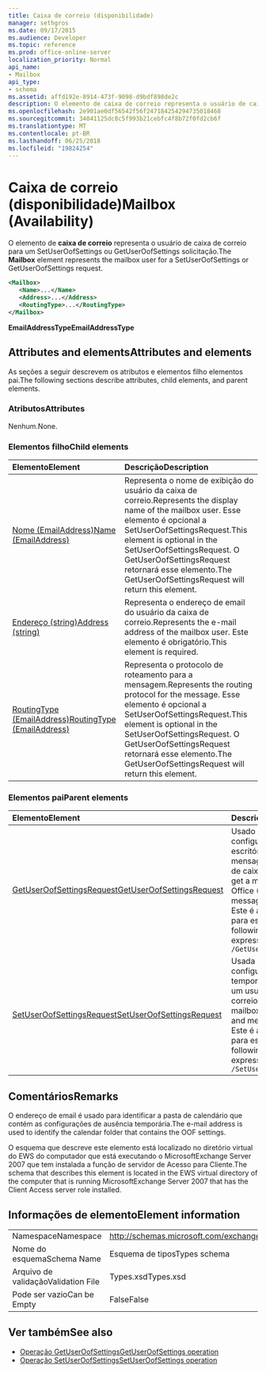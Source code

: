 ```yaml
---
title: Caixa de correio (disponibilidade)
manager: sethgros
ms.date: 09/17/2015
ms.audience: Developer
ms.topic: reference
ms.prod: office-online-server
localization_priority: Normal
api_name:
- Mailbox
api_type:
- schema
ms.assetid: affd192e-8914-473f-9098-d9bdf898de2c
description: O elemento de caixa de correio representa o usuário de caixa de correio para um SetUserOofSettings ou GetUserOofSettings solicitação.
ms.openlocfilehash: 2e901ae0df56542f56f247184254294735018468
ms.sourcegitcommit: 34041125dc8c5f993b21cebfc4f8b72f0fd2cb6f
ms.translationtype: MT
ms.contentlocale: pt-BR
ms.lasthandoff: 06/25/2018
ms.locfileid: "19824254"
---
```

# <a name="mailbox-availability"></a><span data-ttu-id="ef61a-103">Caixa de correio (disponibilidade)</span><span class="sxs-lookup"><span data-stu-id="ef61a-103">Mailbox (Availability)</span></span>

<span data-ttu-id="ef61a-104">O elemento de **caixa de correio** representa o usuário de caixa de correio para um SetUserOofSettings ou GetUserOofSettings solicitação.</span><span class="sxs-lookup"><span data-stu-id="ef61a-104">The **Mailbox** element represents the mailbox user for a SetUserOofSettings or GetUserOofSettings request.</span></span> 
  
```xml
<Mailbox>
   <Name>...</Name>
   <Address>...</Address>
   <RoutingType>...</RoutingType>
</Mailbox>
```

<span data-ttu-id="ef61a-105">**EmailAddressType**</span><span class="sxs-lookup"><span data-stu-id="ef61a-105">**EmailAddressType**</span></span>

## <a name="attributes-and-elements"></a><span data-ttu-id="ef61a-106">Attributes and elements</span><span class="sxs-lookup"><span data-stu-id="ef61a-106">Attributes and elements</span></span>

<span data-ttu-id="ef61a-107">As seções a seguir descrevem os atributos e elementos filho elementos pai.</span><span class="sxs-lookup"><span data-stu-id="ef61a-107">The following sections describe attributes, child elements, and parent elements.</span></span>
  
### <a name="attributes"></a><span data-ttu-id="ef61a-108">Atributos</span><span class="sxs-lookup"><span data-stu-id="ef61a-108">Attributes</span></span>

<span data-ttu-id="ef61a-109">Nenhum.</span><span class="sxs-lookup"><span data-stu-id="ef61a-109">None.</span></span>
  
### <a name="child-elements"></a><span data-ttu-id="ef61a-110">Elementos filho</span><span class="sxs-lookup"><span data-stu-id="ef61a-110">Child elements</span></span>

|<span data-ttu-id="ef61a-111">**Elemento**</span><span class="sxs-lookup"><span data-stu-id="ef61a-111">**Element**</span></span>|<span data-ttu-id="ef61a-112">**Descrição**</span><span class="sxs-lookup"><span data-stu-id="ef61a-112">**Description**</span></span>|
|:-----|:-----|
|[<span data-ttu-id="ef61a-113">Nome (EmailAddress)</span><span class="sxs-lookup"><span data-stu-id="ef61a-113">Name (EmailAddress)</span></span>](name-emailaddress.md) <br/> |<span data-ttu-id="ef61a-114">Representa o nome de exibição do usuário da caixa de correio.</span><span class="sxs-lookup"><span data-stu-id="ef61a-114">Represents the display name of the mailbox user.</span></span> <span data-ttu-id="ef61a-115">Esse elemento é opcional a SetUserOofSettingsRequest.</span><span class="sxs-lookup"><span data-stu-id="ef61a-115">This element is optional in the SetUserOofSettingsRequest.</span></span> <span data-ttu-id="ef61a-116">O GetUserOofSettingsRequest retornará esse elemento.</span><span class="sxs-lookup"><span data-stu-id="ef61a-116">The GetUserOofSettingsRequest will return this element.</span></span>  <br/> |
|[<span data-ttu-id="ef61a-117">Endereço (string)</span><span class="sxs-lookup"><span data-stu-id="ef61a-117">Address (string)</span></span>](address-string.md) <br/> |<span data-ttu-id="ef61a-118">Representa o endereço de email do usuário da caixa de correio.</span><span class="sxs-lookup"><span data-stu-id="ef61a-118">Represents the e-mail address of the mailbox user.</span></span> <span data-ttu-id="ef61a-119">Este elemento é obrigatório.</span><span class="sxs-lookup"><span data-stu-id="ef61a-119">This element is required.</span></span>  <br/> |
|[<span data-ttu-id="ef61a-120">RoutingType (EmailAddress)</span><span class="sxs-lookup"><span data-stu-id="ef61a-120">RoutingType (EmailAddress)</span></span>](routingtype-emailaddress.md) <br/> |<span data-ttu-id="ef61a-121">Representa o protocolo de roteamento para a mensagem.</span><span class="sxs-lookup"><span data-stu-id="ef61a-121">Represents the routing protocol for the message.</span></span> <span data-ttu-id="ef61a-122">Esse elemento é opcional a SetUserOofSettingsRequest.</span><span class="sxs-lookup"><span data-stu-id="ef61a-122">This element is optional in the SetUserOofSettingsRequest.</span></span> <span data-ttu-id="ef61a-123">O GetUserOofSettingsRequest retornará esse elemento.</span><span class="sxs-lookup"><span data-stu-id="ef61a-123">The GetUserOofSettingsRequest will return this element.</span></span>  <br/> |
   
### <a name="parent-elements"></a><span data-ttu-id="ef61a-124">Elementos pai</span><span class="sxs-lookup"><span data-stu-id="ef61a-124">Parent elements</span></span>

|<span data-ttu-id="ef61a-125">**Elemento**</span><span class="sxs-lookup"><span data-stu-id="ef61a-125">**Element**</span></span>|<span data-ttu-id="ef61a-126">**Descrição**</span><span class="sxs-lookup"><span data-stu-id="ef61a-126">**Description**</span></span>|
|:-----|:-----|
|[<span data-ttu-id="ef61a-127">GetUserOofSettingsRequest</span><span class="sxs-lookup"><span data-stu-id="ef61a-127">GetUserOofSettingsRequest</span></span>](getuseroofsettingsrequest.md) <br/> |<span data-ttu-id="ef61a-128">Usado para fazer configurações de fora do escritório (OOF) e mensagens de um usuário de caixa de correio.</span><span class="sxs-lookup"><span data-stu-id="ef61a-128">Used to get a mailbox user's Out of Office (OOF) settings and messages.</span></span>  <br/> <span data-ttu-id="ef61a-129">Este é a expressão XPath para esse elemento:</span><span class="sxs-lookup"><span data-stu-id="ef61a-129">The following is the XPath expression to this element:</span></span>  <br/>  `/GetUserOofSettingsRequest` <br/> |
|[<span data-ttu-id="ef61a-130">SetUserOofSettingsRequest</span><span class="sxs-lookup"><span data-stu-id="ef61a-130">SetUserOofSettingsRequest</span></span>](setuseroofsettingsrequest.md) <br/> |<span data-ttu-id="ef61a-131">Usada para definir configurações de ausência temporária e mensagens de um usuário de caixa de correio.</span><span class="sxs-lookup"><span data-stu-id="ef61a-131">Used to set a mailbox user's OOF settings and messages.</span></span>  <br/> <span data-ttu-id="ef61a-132">Este é a expressão XPath para esse elemento:</span><span class="sxs-lookup"><span data-stu-id="ef61a-132">The following is the XPath expression to this element:</span></span>  <br/>  `/SetUserOofSettingsRequest` <br/> |
   
## <a name="remarks"></a><span data-ttu-id="ef61a-133">Comentários</span><span class="sxs-lookup"><span data-stu-id="ef61a-133">Remarks</span></span>

<span data-ttu-id="ef61a-134">O endereço de email é usado para identificar a pasta de calendário que contém as configurações de ausência temporária.</span><span class="sxs-lookup"><span data-stu-id="ef61a-134">The e-mail address is used to identify the calendar folder that contains the OOF settings.</span></span> 
  
<span data-ttu-id="ef61a-135">O esquema que descreve este elemento está localizado no diretório virtual do EWS do computador que está executando o MicrosoftExchange Server 2007 que tem instalada a função de servidor de Acesso para Cliente.</span><span class="sxs-lookup"><span data-stu-id="ef61a-135">The schema that describes this element is located in the EWS virtual directory of the computer that is running MicrosoftExchange Server 2007 that has the Client Access server role installed.</span></span>
  
## <a name="element-information"></a><span data-ttu-id="ef61a-136">Informações de elemento</span><span class="sxs-lookup"><span data-stu-id="ef61a-136">Element information</span></span>

|||
|:-----|:-----|
|<span data-ttu-id="ef61a-137">Namespace</span><span class="sxs-lookup"><span data-stu-id="ef61a-137">Namespace</span></span>  <br/> |http://schemas.microsoft.com/exchange/services/2006/types  <br/> |
|<span data-ttu-id="ef61a-138">Nome do esquema</span><span class="sxs-lookup"><span data-stu-id="ef61a-138">Schema Name</span></span>  <br/> |<span data-ttu-id="ef61a-139">Esquema de tipos</span><span class="sxs-lookup"><span data-stu-id="ef61a-139">Types schema</span></span>  <br/> |
|<span data-ttu-id="ef61a-140">Arquivo de validação</span><span class="sxs-lookup"><span data-stu-id="ef61a-140">Validation File</span></span>  <br/> |<span data-ttu-id="ef61a-141">Types.xsd</span><span class="sxs-lookup"><span data-stu-id="ef61a-141">Types.xsd</span></span>  <br/> |
|<span data-ttu-id="ef61a-142">Pode ser vazio</span><span class="sxs-lookup"><span data-stu-id="ef61a-142">Can be Empty</span></span>  <br/> |<span data-ttu-id="ef61a-143">False</span><span class="sxs-lookup"><span data-stu-id="ef61a-143">False</span></span>  <br/> |
   
## <a name="see-also"></a><span data-ttu-id="ef61a-144">Ver também</span><span class="sxs-lookup"><span data-stu-id="ef61a-144">See also</span></span>

- [<span data-ttu-id="ef61a-145">Operação GetUserOofSettings</span><span class="sxs-lookup"><span data-stu-id="ef61a-145">GetUserOofSettings operation</span></span>](getuseroofsettings-operation.md)
- [<span data-ttu-id="ef61a-146">Operação SetUserOofSettings</span><span class="sxs-lookup"><span data-stu-id="ef61a-146">SetUserOofSettings operation</span></span>](setuseroofsettings-operation.md)

